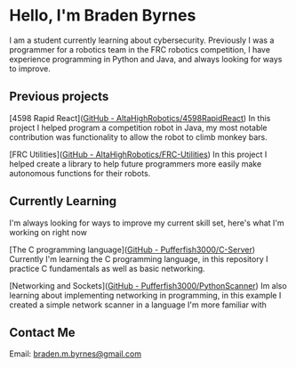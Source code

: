 # Hello, I'm Braden Byrnes

I am a student currently learning about cybersecurity. Previously I was a programmer for a robotics team in the FRC robotics competition, I have experience programming in Python and Java, and always looking for ways to improve.

## Previous projects

[4598 Rapid React]([GitHub - AltaHighRobotics/4598RapidReact](https://github.com/AltaHighRobotics/4598RapidReact)) In this project I helped program a competition robot in Java, my most notable contribution was functionality to allow the robot to climb monkey bars.

[FRC Utilities]([GitHub - AltaHighRobotics/FRC-Utilities](https://github.com/AltaHighRobotics/FRC-Utilities)) In this project I helped create a library to help future programmers more easily make autonomous functions for their robots.

## Currently Learning

I'm always looking for ways to improve my current skill set, here's what I'm working on right now

[The C programming language]([GitHub - Pufferfish3000/C-Server](https://github.com/Pufferfish3000/C-Server)) Currently I'm learning the C programming language, in this repository I practice C fundamentals as well as basic networking.

[Networking and Sockets]([GitHub - Pufferfish3000/PythonScanner](https://github.com/Pufferfish3000/PythonScanner)) Im also learning about implementing networking in programming, in this example I created a simple network scanner in a language I'm more familiar with

## Contact Me

Email: [braden.m.byrnes@gmail.com](mailto:braden.m.byrnes@gmail.com)
